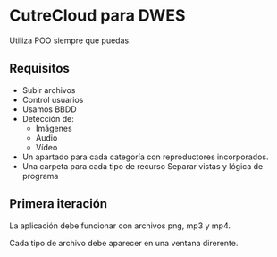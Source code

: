 # CutreCloud para DWES

Utiliza POO siempre que puedas.

## Requisitos

- Subir archivos
- Control usuarios
- Usamos BBDD
- Detección de:
    - Imágenes
    - Audio
    - Vídeo
- Un apartado para cada categoría con reproductores incorporados.
- Una carpeta para cada tipo de recurso
Separar vistas y lógica de programa

## Primera iteración

La aplicación debe funcionar con archivos png, mp3 y mp4.

Cada tipo de archivo debe aparecer en una ventana direrente.
